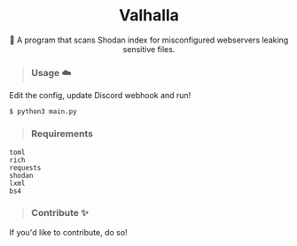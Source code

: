 <div align="center">
  <h1>Valhalla</h1>
  <p>📜 A program that scans Shodan index for misconfigured webservers leaking sensitive files.</p>
</div>

> ### Usage ☁️
<p>
  Edit the config, update Discord webhook and run!
</p>

```
$ python3 main.py
```

> ### Requirements
```
toml
rich
requests
shodan
lxml
bs4
```

> ### Contribute ✨
If you'd like to contribute, do so!
